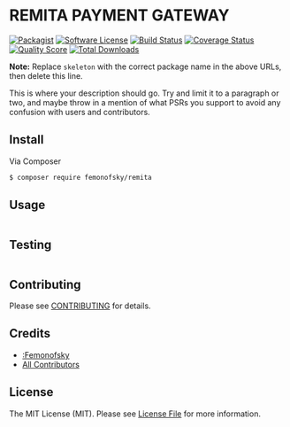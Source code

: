 # REMITA PAYMENT GATEWAY

[![Packagist](https://img.shields.io/packagist/dt/femonofsky/remita.svg?style=flat-square)](https://github.com/femonofsky/remita-laravel/releases)
[![Software License](https://img.shields.io/badge/license-MIT-brightgreen.svg?style=flat-square)](LICENSE.md)
[![Build Status](https://img.shields.io/travis/femonofsky/remita/master.svg?style=flat-square)](https://travis-ci.org/thephpleague/skeleton)
[![Coverage Status](https://img.shields.io/scrutinizer/coverage/g/femonofsky/remita.svg?style=flat-square)](https://scrutinizer-ci.com/g/thephpleague/skeleton/code-structure)
[![Quality Score](https://img.shields.io/scrutinizer/g/femonofsky/remita.svg?style=flat-square)](https://scrutinizer-ci.com/g/femonofsky/remita)
[![Total Downloads](https://img.shields.io/packagist/dt/femonofsky/remita.svg?style=flat-square)](https://packagist.org/packages/femonofsky/remita)

**Note:** Replace `skeleton` with the correct package name in the above URLs, then delete this line.

This is where your description should go. Try and limit it to a paragraph or two, and maybe throw in a mention of what
PSRs you support to avoid any confusion with users and contributors.

## Install

Via Composer

``` bash
$ composer require femonofsky/remita
```

## Usage

``` php

```

## Testing

``` bash
```

## Contributing

Please see [CONTRIBUTING](https://github.com/femonofsky/remita-laravel/CONTRIBUTING.md) for details.

## Credits

- [:Femonofsky](https://github.com/femonofsky)
- [All Contributors](https://github.com/femonofsky/remita-laravel/contributors)

## License

The MIT License (MIT). Please see [License File](LICENSE.md) for more information.
